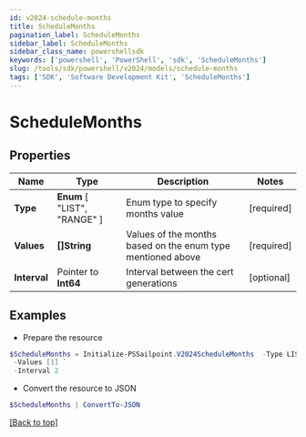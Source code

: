 ```yaml
---
id: v2024-schedule-months
title: ScheduleMonths
pagination_label: ScheduleMonths
sidebar_label: ScheduleMonths
sidebar_class_name: powershellsdk
keywords: ['powershell', 'PowerShell', 'sdk', 'ScheduleMonths'] 
slug: /tools/sdk/powershell/v2024/models/schedule-months
tags: ['SDK', 'Software Development Kit', 'ScheduleMonths']
---
```



# ScheduleMonths

## Properties

Name | Type | Description | Notes
------------ | ------------- | ------------- | -------------
**Type** |   **Enum** [  "LIST",    "RANGE" ] | Enum type to specify months value | [required]
**Values** |  **[]String** | Values of the months based on the enum type mentioned above | [required]
**Interval** |  Pointer to **Int64** | Interval between the cert generations | [optional] 

## Examples

- Prepare the resource
```powershell
$ScheduleMonths = Initialize-PSSailpoint.V2024ScheduleMonths  -Type LIST `
 -Values [1] `
 -Interval 2
```

- Convert the resource to JSON
```powershell
$ScheduleMonths | ConvertTo-JSON
```


[[Back to top]](#) 

